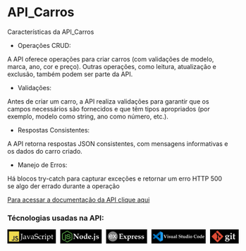 # API_Carros
 
 Características da API_Carros

- Operações CRUD:

A API oferece operações para criar carros (com validações de  modelo, marca, ano,
cor e preço). Outras operações, como leitura, atualização e exclusão, também
podem ser parte da API.

- Validações:

Antes de criar um carro, a API realiza validações para garantir que os campos
necessários são fornecidos e que têm tipos apropriados (por exemplo, modelo como
string, ano como número, etc.).

- Respostas Consistentes:

A API retorna respostas JSON consistentes, com mensagens informativas e os dados
do carro criado.

- Manejo de Erros:

Há blocos try-catch para capturar exceções e retornar um erro HTTP 500 se algo der errado durante a operação

<a href="https://documenter.getpostman.com/view/34269147/2sA3Bt3puM">
Para acessar a documentação da API clique aqui
</a>

### Técnologias usadas na API:

<div style="display: flex; gap: 10px;">
  <img src="./images/javaScript.jpg" style="width: 110px; height: auto;" alt="JavaScript">
  <img src="./images/nodeJs.jpg" style="width: 110px; height: 32px;" alt="Node.js">
  <img src="./images/express.jpg" style="width: 110px; height: 32px;" alt="Express.js">
  <img src="./images/vsCode.jpg" style="width: 140px; height: 32px;" alt="VS Code">
  <img src="./images/git.jpg" style="width: 65px; height: 32px;" alt="Git">
</div>



